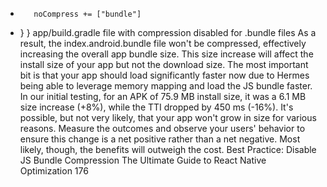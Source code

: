 +        noCompress += ["bundle"]
 +    }
  }
app/build.gradle file with compression disabled for .bundle files
As a result, the index.android.bundle file won't be compressed, effectively increasing the 
overall app bundle size. This size increase will affect the install size of your app but not the 
download size. The most important bit is that your app should load significantly faster now 
due to Hermes being able to leverage memory mapping and load the JS bundle faster. In our 
initial testing, for an APK of 75.9 MB install size, it was a 6.1 MB size increase (+8%), while the 
TTI dropped by 450 ms (-16%).
It's possible, but not very likely, that your app won't grow in size for various reasons. Measure 
the outcomes and observe your users' behavior to ensure this change is a net positive rather 
than a net negative. Most likely, though, the benefits will outweigh the cost.
Best Practice: Disable JS Bundle Compression
The Ultimate Guide to React Native Optimization
176